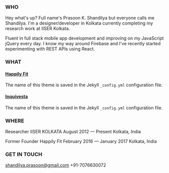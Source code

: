 [//]: # (This may be the most platform independent comment)

<!---
your comment goes here
and here

You can use the [editor on GitHub](https://github.com/PrasoonShandilya/prasoonshandilya.github.io/edit/master/index.md) to maintain and preview the content for your website in Markdown files.
-->

### WHO

Hey what's up? Full name's Prasoon K. Shandilya but everyone calls me Shandilya. I'm a designer/developer in Kolkata currently completing my research work at IISER Kolkata.

Fluent in full stack mobile app development and improving on my JavaScript jQuery every day. I know my way around Firebase and I've recently started experimenting with REST APIs using React.


### WHAT

#### [Happily Fit](https://play.google.com/store/apps/details?id=com.apphappily.happilyfit)
The name of this theme is saved in the Jekyll `_config.yml` configuration file.

#### [Inquivesta](http://www.inquivesta.iiserkol.ac.in/)
The name of this theme is saved in the Jekyll `_config.yml` configuration file.

### WHERE

Researcher
IISER KOLKATA
August 2012 — Present
Kolkata, India

Former Founder
Happily Fit
February 2016 — January 2017
Kolkata, India

### GET IN TOUCH

shandilya.prasoon@gmail.com
+91-7076630072
